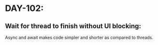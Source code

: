 # DAY-102:

## Wait for thread to finish without UI blocking:

Async and await makes code simpler and shorter as compared to threads.